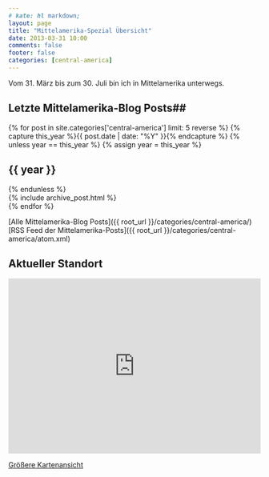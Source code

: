 ```yaml
---
# kate: hl markdown;
layout: page
title: "Mittelamerika-Spezial Übersicht"
date: 2013-03-31 10:00
comments: false
footer: false
categories: [central-america]
---
```


Vom 31. März bis zum 30. Juli bin ich in Mittelamerika unterwegs.

## Letzte Mittelamerika-Blog Posts##

<div id="blog-archives">
{% for post in site.categories['central-america'] limit: 5 reverse %}
{% capture this_year %}{{ post.date | date: "%Y" }}{% endcapture %}
{% unless year == this_year %}
  {% assign year = this_year %}
  <h2>{{ year }}</h2>
{% endunless %}
<article>
  {% include archive_post.html %}
</article>
{% endfor %}
</div>

[Alle Mittelamerika-Blog Posts]({{ root_url }}/categories/central-america/)   
[RSS Feed der Mittelamerika-Posts]({{ root_url }}/categories/central-america/atom.xml)

## Aktueller Standort

<iframe width="100%" height="350" frameborder="0" scrolling="no" marginheight="0" marginwidth="0" src="https://maps.google.de/maps?f=q&amp;source=s_q&amp;hl=de&amp;geocode=&amp;q=Miami+Beach,+Florida,+USA&amp;aq=0&amp;oq=miami+beach&amp;sll=16.804541,-60.644531&amp;sspn=24.398516,40.957031&amp;t=h&amp;ie=UTF8&amp;hq=&amp;hnear=Miami+Beach,+Miami-Dade+County,+Florida,+Vereinigte+Staaten&amp;z=10&amp;ll=25.790654,-80.130046&amp;output=embed"></iframe>

[Größere Kartenansicht][map]

[map]: https://maps.google.de/maps?f=q&amp;source=embed&amp;hl=de&amp;geocode=&amp;q=Miami+Beach,+Florida,+USA&amp;aq=0&amp;oq=miami+beach&amp;sll=16.804541,-60.644531&amp;sspn=24.398516,40.957031&amp;t=h&amp;ie=UTF8&amp;hq=&amp;hnear=Miami+Beach,+Miami-Dade+County,+Florida,+Vereinigte+Staaten&amp;z=10&amp;ll=25.790654,-80.130046